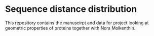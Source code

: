 # Sequence distance distribution

This repository contains the manuscirpt and data for project looking at geometric properties of proteins together with Nora Molkenthin. 
